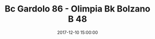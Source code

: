 ---
title: Bc Gardolo 86 - Olimpia Bk Bolzano B 48
date: 2017-12-10 15:00:00
squadra-a: Olimpia Bk Bolzano B
punteggio-a: 86
squadra-b: Bc Gardolo
punteggio-b: 48
partite/squadra: under-14-17-18
luogo: Centro Sportivo Trento Nord
categoria: under 14
---